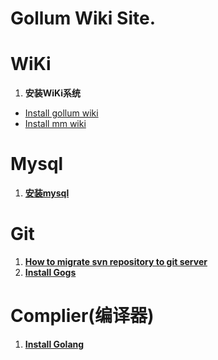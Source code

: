 <h1> Gollum Wiki Site. </h1>


# WiKi
1. **安装WiKi系统**  
  * [Install gollum wiki](/it/server/wiki/install-gollum)
  * [Install mm wiki](/it/server/wiki/Install-mm-wiki)

# Mysql
1. **[安装mysql](/it/mysql/Install-Mysql)**
 
# Git
1. **[How to migrate svn repository to git server](/it/server/git/introduce_migrate_svn_to_git)**
2. **[Install Gogs](/it/server/git/Install-Gogs)**

# Complier(编译器)
1. **[Install Golang](/it/complier/Install-Golang)**